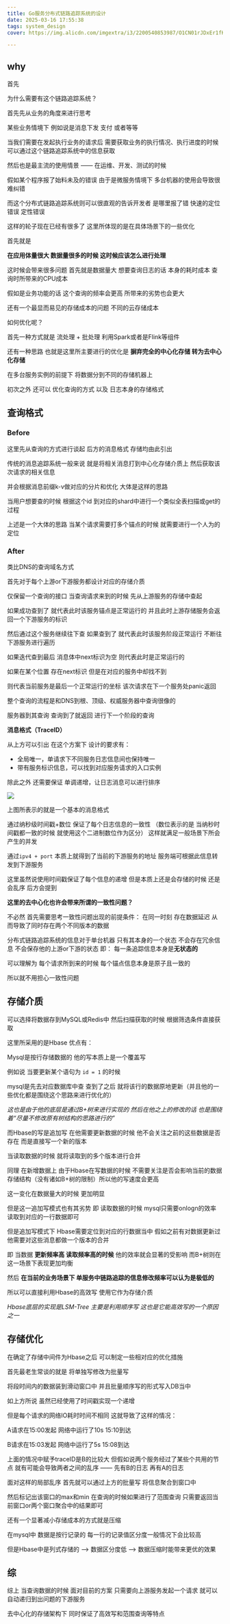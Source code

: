 ```yaml
---
title: Go服务分布式链路追踪系统的设计
date: 2025-03-16 17:55:38
tags: system_design
cover: https://img.alicdn.com/imgextra/i3/2200540853987/O1CN01rJDxEr1fK69lFH6Ls_!!2200540853987.jpg

---
```


## why

首先

为什么需要有这个链路追踪系统？

首先先从业务的角度来进行思考

某些业务情境下 例如说是消息下发 支付 或者等等 

当我们需要在发起执行业务的请求后 需要获取业务的执行情况、执行进度的时候 可以通过这个链路追踪系统中的信息获取

然后也是最主流的使用情景 —— 在运维、开发、测试的时候

假如某个程序报了始料未及的错误 由于是微服务情境下 多台机器的使用会导致很难纠错

而这个分布式链路追踪系统则可以很直观的告诉开发者 是哪里报了错 快速的定位错误 定性错误


这样的轮子现在已经有很多了 这里所体现的是在具体场景下的一些优化

首先就是 

**在应用体量很大 数据量很多的时候 这时候应该怎么进行处理**

这时候会带来很多问题 首先就是数据量大 想要查询日志的话 本身的耗时成本 查询时所带来的CPU成本

假如是业务功能的话 这个查询的频率会更高 所带来的劣势也会更大

还有一个最显而易见的存储成本的问题 不同的云存储成本

如何优化呢？

首先一种方式就是 流处理 + 批处理 利用Spark或者是Flink等组件

还有一种思路 也就是这里所主要进行的优化是 **摒弃完全的中心化存储 转为去中心化存储**

在多台服务实例的前提下 将数据分到不同的存储机器上

初次之外 还可以 优化查询的方式 以及 日志本身的存储格式


## **查询格式**

### Before

这里先从查询的方式进行谈起 后方的消息格式 存储均由此引出

传统的消息追踪系统一般来说 就是将相关消息打到中心化存储介质上 然后获取该次请求的相关信息

并会根据消息前缀k-v做对应的分片和优化 大体是这样的思路

当用户想要查的时候 根据这个id 到对应的shard中进行一个类似全表扫描或get的过程

上述是一个大体的思路 当某个请求需要打多个锚点的时候 就需要进行一个人为的定位

### After

类比DNS的查询域名方式

首先对于每个上游or下游服务都设计对应的存储介质

仅保留一个查询的接口 当查询请求来到的时候 先从上游服务的存储中查起

如果成功查到了 就代表此时该服务锚点是正常运行的 并且此时上游存储服务会返回一个下游服务的标识

然后通过这个服务继续往下查 如果查到了 就代表此时该服务阶段正常运行 不断往下游服务进行遍历

如果迭代查到最后 消息体中next标识为空 则代表此时是正常运行的

如果在某个位置 存在next标识 但是在对应的服务中却找不到

则代表当前服务是最后一个正常运行的坐标 该次请求在下一个服务处panic返回

整个查询的流程是和DNS到根、顶级、权威服务器中查询很像的

服务器到其查询 查询到了就返回 进行下一个阶段的查询


**消息格式（TraceID）**

从上方可以引出 在这个方案下 设计的要求有：

- 全局唯一，单请求下不同服务日志信息间也保持唯一
- 带有服务标识信息，可以找到对应服务请求的入口实例

除此之外 还需要保证 单调递增，让日志消息可以进行排序

![](https://raw.githubusercontent.com/ivorysillegalss/pic-bed/refs/heads/main/%E6%88%AA%E5%B1%8F2025-03-16%2019.32.33.png)

上图所表示的就是一个基本的消息格式

通过纳秒级时间戳+数位 保证了每个日志信息的一致性 （数位表示的是 当纳秒时间戳都一致的时候 就使用这个二进制数位作为区分） 这样就满足一般场景下所会产生的并发

通过`ipv4 + port` 本质上就得到了当前的下游服务的地址 服务端可根据此信息转发到下游服务

这里虽然说使用时间戳保证了每个信息的递增 但是本质上还是会存储的时候 还是会乱序 后方会提到

**这里的去中心化也许会带来所谓的一致性问题？**

不必然 首先需要思考一致性问题出现的前提条件： 在同一时刻 存在数据延迟 从而导致了同时存在两个不同版本的数据

分布式链路追踪系统的信息对于单台机器 只有其本身的一个状态 不会存在冗余信息 不会保存他的上游or下游的状态 即： 每一条追踪信息本身是**无状态的**

可以理解为 每个请求所到来的时候 每个锚点信息本身是原子且一致的

所以就不用担心一致性问题

## **存储介质**

可以选择将数据存到MySQL或Redis中 然后扫描获取的时候 根据筛选条件直接获取

这里所采用的是Hbase 优点有：

Mysql是按行存储数据的 他的写本质上是一个覆盖写

例如说 当要更新某个语句为 `id = 1` 的时候

mysql是先去对应数据库中查 查到了之后 就将该行的数据原地更新（并且他的一些优化都是围绕这个思路来进行优化的）

*这也是由于他的底层是通过B+树来进行实现的 然后在他之上的修改的话 也是围绕着“尽量不修改原有树结构的思路进行的”*

而Hbase的写是追加写 在他需要更新数据的时候 他不会关注之前的这些数据是否存在 而是直接写一个新的版本

当读取数据的时候 就将读取到的多个版本进行合并

同理 在新增数据上 由于Hbase在写数据的时候 不需要关注是否会影响当前的数据存储结构（没有诸如B+树的限制）所以他的写速度会更高

这一变化在数据量大的时候 更加明显

但是这一追加写模式也有其劣势 即 读取数据的时候 mysql只需要onlogn的效率 读取到对应的一行数据即可

但是追加写模式下 Hbase需要定位到对应的行数据当中 假如之前有对数据更新过 他需要对这些消息都做一个版本的合并

即 当数据 **更新频率高 读取频率高的时候** 他的效率就会显著的受影响 而B+树则在这一场景下表现更加均衡

然后 **在当前的业务场景下 单服务中链路追踪的信息修改频率可以认为是极低的**

所以可以直接利用Hbase的高效写 使用它作为存储介质

*Hbase底层的实现是LSM-Tree 主要是利用顺序写 这也是它能高效写的一个原因之一*


## 存储优化

在确定了存储中间件为Hbase之后 可以制定一些相对应的优化措施

首先最老生常谈的就是 将单独写修改为批量写

将段时间内的数据装到滑动窗口中 并且批量顺序写的形式写入DB当中

如上方所说 虽然已经使用了时间戳实现一个递增

但是每个请求的网络IO耗时时间不相同 这就导致了这样的情况：

A请求在15:00发起 网络中运行了10s 15:10到达

B请求在15:03发起 网络中运行了5s  15:08到达

上面的情况中赋予traceID是B的比较大 但假如说两个服务经过了某些个共用的节点 就有可能会导致两者之间的乱序 —— 先有B的日志 再有A的日志

面对这样的局部乱序 首先就可以通过上方的批量写 将信息聚合到窗口中

然后标记出该窗口的max和min 在查询的时候如果进行了范围查询 只需要返回当前窗口or两个窗口聚合中的结果即可

还有一个显著减小存储成本的方式就是压缩

在mysql中 数据是按行记录的 每一行的记录值区分度一般情况下会比较高

但是Hbase中是列式存储的 ——> 数据区分度低 ——> 数据压缩时能带来更优的效果

## 综

综上 当查询数据的时候 面对目前的方案 只需要向上游服务发起一个请求 就可以自动递归到出问题的下游服务

去中心化的存储架构下 同时保证了高效写和范围查询等特点
